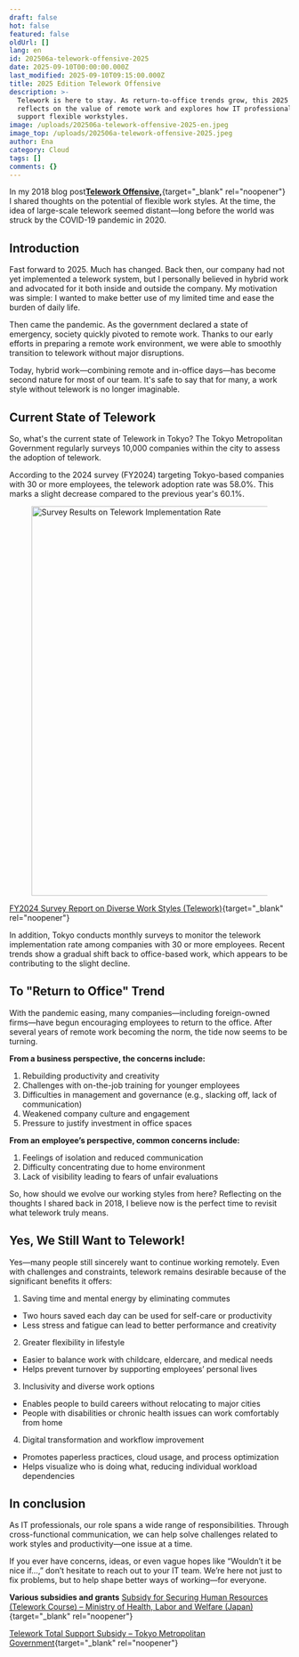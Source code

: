 ```yaml
---
draft: false
hot: false
featured: false
oldUrl: []
lang: en
id: 202506a-telework-offensive-2025
date: 2025-09-10T00:00:00.000Z
last_modified: 2025-09-10T09:15:00.000Z
title: 2025 Edition Telework Offensive
description: >-
  Telework is here to stay. As return-to-office trends grow, this 2025 edition
  reflects on the value of remote work and explores how IT professionals can
  support flexible workstyles. 
image: /uploads/202506a-telework-offensive-2025-en.jpeg
image_top: /uploads/202506a-telework-offensive-2025.jpeg
author: Ena
category: Cloud
tags: []
comments: {}
---
```

In my 2018 blog post[**Telework Offensive,**](https://blog.esolia.pro/en/posts/20180416-telework-offensive_en/){target="_blank" rel="noopener"} I shared thoughts on the potential of flexible work styles. At the time, the idea of large-scale telework seemed distant—long before the world was struck by the COVID-19 pandemic in 2020. 

<!--more-->

## Introduction
Fast forward to 2025. Much has changed. Back then, our company had not yet implemented a telework system, but I personally believed in hybrid work and advocated for it both inside and outside the company. My motivation was simple: I wanted to make better use of my limited time and ease the burden of daily life. 

Then came the pandemic. As the government declared a state of emergency, society quickly pivoted to remote work. Thanks to our early efforts in preparing a remote work environment, we were able to smoothly transition to telework without major disruptions. 

Today, hybrid work—combining remote and in-office days—has become second nature for most of our team. It's safe to say that for many, a work style without telework is no longer imaginable. 

## Current State of Telework
So, what's the current state of Telework in Tokyo? 
The Tokyo Metropolitan Government regularly surveys 10,000 companies within the city to assess the adoption of telework. 

According to the 2024 survey (FY2024) targeting Tokyo-based companies with 30 or more employees, the telework adoption rate was 58.0%. This marks a slight decrease compared to the previous year's 60.1%. 
<figure class="flex flex-col justify-start items-left">
  <img class="shadow-lg rounded-lg" alt="Survey Results on Telework Implementation Rate" src="/uploads/202506a-telework-offensive-2025-1.png" width="700px" transform-images="avif webp png jpeg 700@2">
</figure>

[FY2024 Survey Report on Diverse Work Styles (Telework)](https://www.hataraku.metro.tokyo.lg.jp/hatarakikata/telework/teleworkjixtushirituchousa_4gatu.pdf){target="_blank" rel="noopener"}

In addition, Tokyo conducts monthly surveys to monitor the telework implementation rate among companies with 30 or more employees. Recent trends show a gradual shift back to office-based work, which appears to be contributing to the slight decline. 

## To "Return to Office" Trend
With the pandemic easing, many companies—including foreign-owned firms—have begun encouraging employees to return to the office. After several years of remote work becoming the norm, the tide now seems to be turning. 

**From a business perspective, the concerns include:**
1. Rebuilding productivity and creativity 
2. Challenges with on-the-job training for younger employees 
3. Difficulties in management and governance (e.g., slacking off, lack of communication) 
4. Weakened company culture and engagement 
5. Pressure to justify investment in office spaces

**From an employee’s perspective, common concerns include:** 
1. Feelings of isolation and reduced communication 
2. Difficulty concentrating due to home environment 
3. Lack of visibility leading to fears of unfair evaluations

So, how should we evolve our working styles from here? 
Reflecting on the thoughts I shared back in 2018, I believe now is the perfect time to revisit what telework truly means.

## Yes, We Still Want to Telework!
Yes—many people still sincerely want to continue working remotely. 
Even with challenges and constraints, telework remains desirable because of the significant benefits it offers: 

1. Saving time and mental energy by eliminating commutes
* Two hours saved each day can be used for self-care or productivity
* Less stress and fatigue can lead to better performance and creativity
2. Greater flexibility in lifestyle
* Easier to balance work with childcare, eldercare, and medical needs
* Helps prevent turnover by supporting employees’ personal lives
3. Inclusivity and diverse work options
* Enables people to build careers without relocating to major cities
* People with disabilities or chronic health issues can work comfortably from home
4. Digital transformation and workflow improvement
* Promotes paperless practices, cloud usage, and process optimization
* Helps visualize who is doing what, reducing individual workload dependencies

## In conclusion
As IT professionals, our role spans a wide range of responsibilities. Through cross-functional communication, we can help solve challenges related to work styles and productivity—one issue at a time. 

If you ever have concerns, ideas, or even vague hopes like “Wouldn’t it be nice if…,” don’t hesitate to reach out to your IT team. We’re here not just to fix problems, but to help shape better ways of working—for everyone. 

**Various subsidies and grants**
[Subsidy for Securing Human Resources (Telework Course) – Ministry of Health, Labor and Welfare (Japan) ](https://www.mhlw.go.jp/stf/seisakunitsuite/bunya/telework_zyosei_R3.html){target="_blank" rel="noopener"}

[Telework Total Support Subsidy – Tokyo Metropolitan Government](https://www.koyokankyo.shigotozaidan.or.jp/jigyo/telework/teletotal/total_joseikin.html ){target="_blank" rel="noopener"}

